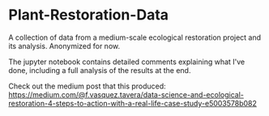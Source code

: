 # Plant-Restoration-Data
A collection of data from a medium-scale ecological restoration project and its analysis. Anonymized for now.

The jupyter notebook contains detailed comments explaining what I've done, including a full analysis of the results at the end.

Check out the medium post that this produced: https://medium.com/@f.vasquez.tavera/data-science-and-ecological-restoration-4-steps-to-action-with-a-real-life-case-study-e5003578b082